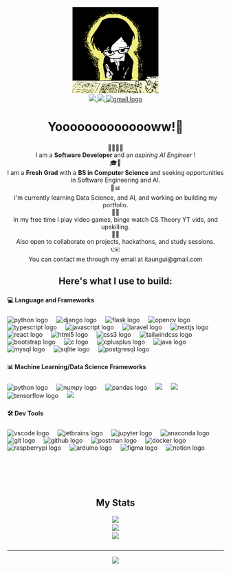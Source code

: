 <div align="center">
<img src="azumaicon3.png"/>

<div align="center">
  <a href="https://www.linkedin.com/in/itaungui/" target="_blank">
    <img src="https://img.shields.io/static/v1?message=LinkedIn&logo=linkedin&label=&color=0077B5&logoColor=white&labelColor=&style=for-the-badge"  />
  </a>
  <a href="https://leetcode.com/u/SirYousoro/" target="_blank">
    <img src="https://img.shields.io/badge/-LeetCode-FFA116?style=for-the-badge&logo=LeetCode&logoColor=black">
 </a>
  <a href="mailto:itaungui@gmail.com" target="_blank">
    <img src="https://img.shields.io/static/v1?message=Gmail&logo=gmail&label=&color=D14836&logoColor=white&labelColor=&style=for-the-badge" height="25" alt="gmail logo"  />
  </a>
</div>


###

<h1 align="center"> Yoooooooooooooww!👋</h1>

###

<p align="center">
  👨‍💻✨🧠
  <br>I am a <b> Software Developer </b> and an <i> aspiring AI Engineer </i>!
  <br>🎓📖
  <br> I am a <b>Fresh Grad </b> with a <b> BS in Computer Science </b> and seeking opportunities in Software Engineering and AI. 
  <br>🎯📊
  <br> I'm currently learning Data Science, and AI, and working on building my portfolio.
  <br>👾👾
  <br> In my free time I play video games, binge watch CS Theory YT vids, and upskilling.
  <br>🤜🤛
  <br> Also open to collaborate on projects, hackathons, and study sessions. 
  <br>📞✉️
  <br> You can contact me through my email at itaungui@gmail.com
</p>

###

<h2 align="center"> Here's what I use to build:</h1>

###

<h4 align="left">💻 Language and Frameworks</h4>

###

<div align="left">
  <img src="https://skillicons.dev/icons?i=py" height="40" alt="python logo"  />
  <img width="12" />
  <img src="https://skillicons.dev/icons?i=django" height="40" alt="django logo"  />
  <img width="12" />
  <img src="https://skillicons.dev/icons?i=flask" height="40" alt="flask logo"  />
  <img width="12" />
  <img src="https://cdn.jsdelivr.net/gh/devicons/devicon/icons/opencv/opencv-original.svg" height="40" alt="opencv logo"  />
  <img width="12" />
  <img src="https://skillicons.dev/icons?i=ts" height="40" alt="typescript logo"  />
  <img width="12" />
  <img src="https://skillicons.dev/icons?i=js" height="40" alt="javascript logo"  />
  <img width="12" />
  <img src="https://cdn.jsdelivr.net/gh/devicons/devicon/icons/laravel/laravel-original.svg" height="40" alt="laravel logo"  />
  <img width="12" />
  <img src="https://skillicons.dev/icons?i=nextjs" height="40" alt="nextjs logo"  />
  <img width="12" />
  <img src="https://cdn.jsdelivr.net/gh/devicons/devicon/icons/react/react-original.svg" height="40" alt="react logo"  />
  <img width="12" />
  <img src="https://skillicons.dev/icons?i=html" height="40" alt="html5 logo"  />
  <img width="12" />
  <img src="https://skillicons.dev/icons?i=css" height="40" alt="css3 logo"  />
  <img width="12" />
  <img src="https://skillicons.dev/icons?i=tailwind" height="40" alt="tailwindcss logo"  />
  <img width="12" />
  <img src="https://skillicons.dev/icons?i=bootstrap" height="40" alt="bootstrap logo"  />
  <img width="12" />
  <img src="https://skillicons.dev/icons?i=c" height="40" alt="c logo"  />
  <img width="12" />
  <img src="https://skillicons.dev/icons?i=cpp" height="40" alt="cplusplus logo"  />
  <img width="12" />
  <img src="https://skillicons.dev/icons?i=java" height="40" alt="java logo"  />
  <img width="12" />
  <img src="https://cdn.jsdelivr.net/gh/devicons/devicon/icons/mysql/mysql-original.svg" height="40" alt="mysql logo"  />
  <img width="12" />
  <img src="https://cdn.jsdelivr.net/gh/devicons/devicon/icons/sqlite/sqlite-original.svg" height="40" alt="sqlite logo"  />
  <img width="12" />
  <img src="https://cdn.jsdelivr.net/gh/devicons/devicon/icons/postgresql/postgresql-original.svg" height="40" alt="postgresql logo"  />
</div>

###

<h4 align="left">📊 Machine Learning/Data Science Frameworks</h4>

###

<div align="left">
  <img src="https://skillicons.dev/icons?i=py" height="40" alt="python logo"  />
  <img width="12" />
  <img src="https://cdn.jsdelivr.net/gh/devicons/devicon/icons/numpy/numpy-original.svg" height="40" alt="numpy logo"  />
  <img width="12" />
  <img src="https://cdn.simpleicons.org/pandas/150458" height="40" alt="pandas logo"  />
  <img width="12" />
  <img src="https://cdn.jsdelivr.net/gh/devicons/devicon@latest/icons/matplotlib/matplotlib-original.svg" height="40" />
  <img width="12" />
  <img src="https://cdn.jsdelivr.net/gh/devicons/devicon@latest/icons/scikitlearn/scikitlearn-original.svg" height="40"/>
  <img width="12" />
  <img src="https://cdn.jsdelivr.net/gh/devicons/devicon/icons/tensorflow/tensorflow-original.svg" height="40" alt="tensorflow logo"/>
  <img width="12" />
  <img src="https://cdn.jsdelivr.net/gh/devicons/devicon@latest/icons/keras/keras-original.svg" height="40 />
  <img width="12" />
</div>

###

<h4 align="left">🛠 Dev Tools</h4>

###

<div align="left">
  <img src="https://skillicons.dev/icons?i=vscode" height="40" alt="vscode logo"  />
  <img width="12" />
  <img src="https://cdn.jsdelivr.net/gh/devicons/devicon/icons/jetbrains/jetbrains-original.svg" height="40" alt="jetbrains logo"  />
  <img width="12" />
  <img src="https://cdn.simpleicons.org/jupyter/F37626" height="40" alt="jupyter logo"  />
  <img width="12" />
  <img src="https://cdn.simpleicons.org/anaconda/44A833" height="40" alt="anaconda logo"  />
  <img width="12" />
  <img src="https://skillicons.dev/icons?i=git" height="40" alt="git logo"  />
  <img width="12" />
  <img src="https://skillicons.dev/icons?i=github" height="40" alt="github logo"  />
  <img width="12" />
  <img src="https://skillicons.dev/icons?i=postman" height="40" alt="postman logo"  />
  <img width="12" />
  <img src="https://skillicons.dev/icons?i=docker" height="40" alt="docker logo"  />
  <img width="12" />
  <img src="https://skillicons.dev/icons?i=raspberrypi" height="40" alt="raspberrypi logo"  />
  <img width="12" />
  <img src="https://skillicons.dev/icons?i=arduino" height="40" alt="arduino logo"  />
  <img width="12" />
  <img src="https://skillicons.dev/icons?i=figma" height="40" alt="figma logo"  />
  <img width="12" />
  <img src="https://cdn.jsdelivr.net/gh/devicons/devicon/icons/notion/notion-original.svg" height="40" alt="notion logo"  />
</div>

<div>
  <img height="75" />
</div>
<h2> My Stats </h2>
<div align="center">
  <img src="https://streak-stats.demolab.com/?user=CertaintyItIs&theme=dark">
</div>
<div align="center">
  <img src="https://github-readme-stats.vercel.app/api?username=CertaintyItIs&show_icons=true&theme=github_dark&card_width=500&custom_title=Isaac%27s%20Stats">
</div>
<div align="center">
  <img src="https://github-readme-stats.vercel.app/api/top-langs/?username=CertaintyItIs&layout=compact&theme=github_dark&card_width=500"/>
</div>

###
<hr>
<div align="center">
  <img src="https://visitor-badge.laobi.icu/badge?page_id=CertaintyItIs.CertaintyItIs&"  />
</div>


###
<!--
**CertaintyItIs/CertaintyItIs** is a ✨ _special_ ✨ repository because its `README.md` (this file) appears on your GitHub profile.
Here are some ideas to get you started:
- 🔭 I’m currently working on ...
- 🌱 I’m currently learning ...
- 👯 I’m looking to collaborate on ...
- 🤔 I’m looking for help with ...
- 💬 Ask me about ...
- 📫 How to reach me: ...
- 😄 Pronouns: ...
- ⚡ Fun fact: ...
-->
